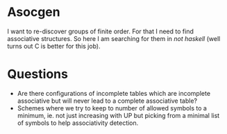 # Asocgen
I want to re-discover groups of finite order. For that I need to find
associative structures. So here I am searching for them in *not haskell* (well
turns out C is better for this job).

# Questions
* Are there configurations of incomplete tables which are incomplete
  associative but will never lead to a complete associative table?
* Schemes where we try to keep to number of allowed symbols to a minimum, ie.
  not just increasing with UP but picking from a minimal list of symbols to
  help associativity detection.
